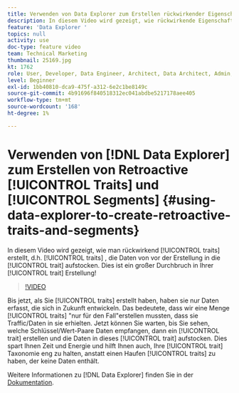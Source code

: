 ```yaml
---
title: Verwenden von Data Explorer zum Erstellen rückwirkender Eigenschaften und Segmente
description: In diesem Video wird gezeigt, wie rückwirkende Eigenschaften erstellt werden, d. h. Eigenschaften, die Daten aus dem Zeitpunkt der Erstellung in die Eigenschaft aufstocken. Dies ist ein großer Durchbruch bei der Erstellung Ihrer Eigenschaften!
feature: 'Data Explorer '
topics: null
activity: use
doc-type: feature video
team: Technical Marketing
thumbnail: 25169.jpg
kt: 1762
role: User, Developer, Data Engineer, Architect, Data Architect, Admin, Leader
level: Beginner
exl-id: 1bb40810-dca9-475f-a312-6e2c1be8149c
source-git-commit: 4b91696f840518312ec041abdbe5217178aee405
workflow-type: tm+mt
source-wordcount: '168'
ht-degree: 1%

---
```


# Verwenden von [!DNL Data Explorer] zum Erstellen von Retroactive [!UICONTROL Traits] und [!UICONTROL Segments] {#using-data-explorer-to-create-retroactive-traits-and-segments}

In diesem Video wird gezeigt, wie man rückwirkend [!UICONTROL traits] erstellt, d.h. [!UICONTROL traits] , die Daten von vor der Erstellung in die [!UICONTROL trait] aufstocken. Dies ist ein großer Durchbruch in Ihrer [!UICONTROL trait] Erstellung!

>[!VIDEO](https://video.tv.adobe.com/v/25169/?quality=12)

Bis jetzt, als Sie [!UICONTROL traits] erstellt haben, haben sie nur Daten erfasst, die sich in Zukunft entwickeln. Das bedeutete, dass wir eine Menge [!UICONTROL traits] &quot;nur für den Fall&quot;erstellen mussten, dass sie Traffic/Daten in sie erhielten. Jetzt können Sie warten, bis Sie sehen, welche Schlüssel/Wert-Paare Daten empfangen, dann ein [!UICONTROL trait] erstellen und die Daten in dieses [!UICONTROL trait] aufstocken. Dies spart Ihnen Zeit und Energie und hilft Ihnen auch, Ihre [!UICONTROL trait] Taxonomie eng zu halten, anstatt einen Haufen [!UICONTROL traits] zu haben, der keine Daten enthält.

Weitere Informationen zu [!DNL Data Explorer] finden Sie in der [Dokumentation](https://experiencecloud.adobe.com/resources/help/en_US/aam/data-explorer.html).
